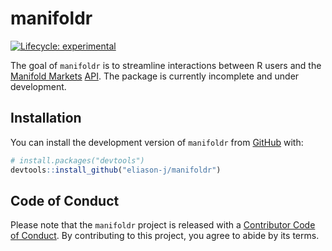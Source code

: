 
<!-- README.md is generated from README.Rmd. Please edit that file -->

# manifoldr

<!-- badges: start -->

[![Lifecycle:
experimental](https://img.shields.io/badge/lifecycle-experimental-orange.svg)](https://lifecycle.r-lib.org/articles/stages.html#experimental)

<!-- badges: end -->

The goal of `manifoldr` is to streamline interactions between R users
and the [Manifold Markets](https://manifold.markets/home)
[API](https://docs.manifold.markets/api). The package is currently
incomplete and under development.

<!-- https://cran.r-project.org/web/packages/httr/vignettes/api-packages.html -->

## Installation

You can install the development version of `manifoldr` from
[GitHub](https://github.com/) with:

``` r
# install.packages("devtools")
devtools::install_github("eliason-j/manifoldr")
```

## Code of Conduct

Please note that the `manifoldr` project is released with a [Contributor
Code of
Conduct](https://contributor-covenant.org/version/2/1/CODE_OF_CONDUCT.html).
By contributing to this project, you agree to abide by its terms.
